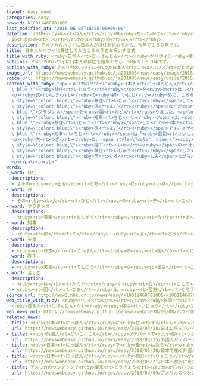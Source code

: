 ```yaml
---
layout: easy_news
categories: easy
newsid: k10011468781000
last_modified_at: '2018-06-08T16:50:00+09:00'
datetime: 2018<ruby>年<rt>ねん</rt></ruby>06<ruby>月<rt>がつ</rt></ruby>08<ruby>日<rt>にち</rt></ruby>
  16<ruby>時<rt>じ</rt></ruby>50<ruby>分<rt>ふん</rt></ruby>
description: アメリカのハワイに日本人が移住を始めてから、今年で１５０年です。
title: 日本人がハワイに移住してから１５０年をお祝いする式
title_with_ruby: <ruby>日本人<rt>にっぽんじん</rt></ruby>がハワイに<ruby>移住<rt>いじゅう</rt></ruby>してから１５０<ruby>年<rt>ねん</rt></ruby>をお<ruby>祝<rt>いわ</rt></ruby>いする<ruby>式<rt>しき</rt></ruby>
outline: アメリカのハワイに日本人が移住を始めてから、今年で１５０年です。
outline_with_ruby: アメリカのハワイに<ruby>日本人<rt>にっぽんじん</rt></ruby>が<ruby>移住<rt>いじゅう</rt></ruby>を<ruby>始<rt>はじ</rt></ruby>めてから、<ruby>今年<rt>ことし</rt></ruby>で１５０<ruby>年<rt>ねん</rt></ruby>です。
image_url: https://newswebeasy.github.io/ja201806/news/easy/image/2018/06/08/k10011468781000.jpg
voice_url: https://newswebeasy.github.io/ja201806/news/easy/voice/2018/06/08/k10011468781000.mp4
content_with_ruby: "<p>アメリカのハワイに<ruby>日本人<rt>にっぽんじん</rt></ruby>が<span style=\"color:\
  \ blue;\"><ruby>移住<rt>いじゅう</rt></ruby></span>を<ruby>始<rt>はじ</rt></ruby>めてから、<ruby>今年<rt>ことし</rt></ruby>で１５０<ruby>年<rt>ねん</rt></ruby>です。ホノルルで<ruby>７日<rt>なのか</rt></ruby>、１５０<ruby>年<rt>ねん</rt></ruby>になったことをお<ruby>祝<rt>いわ</rt></ruby>いする<ruby>式<rt>しき</rt></ruby>がありました。</p>\n\
  <p><ruby>式<rt>しき</rt></ruby>の<ruby>初<rt>はじ</rt></ruby>めに、１８６８<ruby>年<rt>ねん</rt></ruby>に<ruby>最初<rt>さいしょ</rt></ruby>に<span\
  \ style=\"color: blue;\"><ruby>移住<rt>いじゅう</rt></ruby></span>した<ruby>日本人<rt>にっぽんじん</rt></ruby>の<span\
  \ style=\"color: blue;\"><ruby>孫<rt>まご</rt></ruby></span>などが<span style=\"color:\
  \ blue;\">フラダンス</span>を<ruby>踊<rt>おど</rt></ruby>りました。</p>\n<p>ハワイのデービッド・イゲ<span\
  \ style=\"color: blue;\"><ruby>知事<rt>ちじ</rt></ruby></span>は、<span style=\"color:\
  \ blue;\"><ruby>移住<rt>いじゅう</rt></ruby></span>した<ruby>日本人<rt>にっぽんじん</rt></ruby>の<span\
  \ style=\"color: blue;\"><ruby>孫<rt>まご</rt></ruby></span>です。イゲ<span style=\"color:\
  \ blue;\"><ruby>知事<rt>ちじ</rt></ruby></span>は「<ruby>最初<rt>さいしょ</rt></ruby>にハワイに<ruby>来<rt>き</rt></ruby>た<ruby>人<rt>ひと</rt></ruby>たちの<ruby>気持<rt>きも</rt></ruby>ちを<ruby>大切<rt>たいせつ</rt></ruby>にして、ハワイと<ruby>日本<rt>にっぽん</rt></ruby>の<ruby>関係<rt>かんけい</rt></ruby>をもっと<ruby>強<rt>つよ</rt></ruby>くしたいと<ruby>思<rt>おも</rt></ruby>います」とあいさつしました。</p>\n\
  <p><ruby>次<rt>つぎ</rt></ruby>に、<span style=\"color: blue;\"><ruby>天皇<rt>てんのう</rt></ruby></span><span\
  \ style=\"color: blue;\"><ruby>陛下<rt>へいか</rt></ruby></span>の<ruby>息子<rt>むすこ</rt></ruby>の<ruby>秋篠宮<rt>あきしののみや</rt></ruby>さまが「ハワイに<span\
  \ style=\"color: blue;\"><ruby>移住<rt>いじゅう</rt></ruby></span>した<ruby>人<rt>ひと</rt></ruby>たちが<span\
  \ style=\"color: blue;\"><ruby>苦<rt>くる</rt></ruby>しみ</span>ながらハワイのために<ruby>一生懸命<rt>いっしょうけんめい</rt></ruby><ruby>働<rt>はたら</rt></ruby>いたことを<ruby>忘<rt>わす</rt></ruby>れません。これからもっと<ruby>日本<rt>にっぽん</rt></ruby>とハワイの<ruby>関係<rt>かんけい</rt></ruby>がよくなってほしいと<ruby>思<rt>おも</rt></ruby>います」と<ruby>話<rt>はな</rt></ruby>しました。</p>\n\
  <p></p>\n<p></p>"
words:
- word: 移住
  descriptions:
  - よその<ruby><rb>土地</rb><rt>とち</rt></ruby>に<ruby><rb>移</rb><rt>うつ</rt></ruby>り、そこで<ruby><rb>生活</rb><rt>せいかつ</rt></ruby>すること。
- word: 孫
  descriptions:
  - その<ruby><rb>人</rb><rt>ひと</rt></ruby>の<ruby><rb>子</rb><rt>こ</rt></ruby>どもの<ruby><rb>子</rb><rt>こ</rt></ruby>ども。
- word: フラダンス
  descriptions:
  - <ruby><rb>音楽</rb><rt>おんがく</rt></ruby>に<ruby><rb>合</rb><rt>あ</rt></ruby>わせて、<ruby><rb>腰</rb><rt>こし</rt></ruby>や<ruby><rb>手</rb><rt>て</rt></ruby>をくねらせる、ハワイのおどり。
- word: 知事
  descriptions:
  - <ruby><rb>都</rb><rt>と</rt></ruby>・<ruby><rb>道</rb><rt>どう</rt></ruby>・<ruby><rb>府</rb><rt>ふ</rt></ruby>・<ruby><rb>県</rb><rt>けん</rt></ruby>などの<ruby><rb>政治</rb><rt>せいじ</rt></ruby>をとる、いちばん<ruby><rb>上</rb><rt>うえ</rt></ruby>の<ruby><rb>役目</rb><rt>やくめ</rt></ruby>。また、その<ruby><rb>人</rb><rt>ひと</rt></ruby>。
- word: 天皇
  descriptions:
  - <ruby><rb>日本</rb><rt>にっぽん</rt></ruby>の<ruby><rb>国</rb><rt>くに</rt></ruby>の<ruby><rb>象徴</rb><rt>しょうちょう</rt></ruby>としてあおがれている<ruby><rb>人</rb><rt>ひと</rt></ruby>。
- word: 陛下
  descriptions:
  - <ruby><rb>天皇</rb><rt>てんのう</rt></ruby>や<ruby><rb>皇后</rb><rt>こうごう</rt></ruby>などを<ruby><rb>敬</rb><rt>うやま</rt></ruby>って<ruby><rb>呼</rb><rt>よ</rt></ruby>ぶことば。
- word: 苦しむ
  descriptions:
  - <ruby><rb>体</rb><rt>からだ</rt></ruby>や<ruby><rb>心</rb><rt>こころ</rt></ruby>が<ruby><rb>苦</rb><rt>くる</rt></ruby>しく<ruby><rb>感</rb><rt>かん</rt></ruby>じる。つらいと<ruby><rb>思</rb><rt>おも</rt></ruby>う。
  - <ruby><rb>困</rb><rt>こま</rt></ruby>る。<ruby><rb>苦労</rb><rt>くろう</rt></ruby>する。
source_url: http://www3.nhk.or.jp/news/easy/k10011468781000/k10011468781000.html
web_title_with_ruby: <ruby>ハワイ<rt>はわい</rt></ruby><ruby>訪問<rt>ほうもん</rt></ruby>の<ruby>秋篠宮<rt>あきしののみや</rt></ruby>ご<ruby>夫妻<rt>ふさい</rt></ruby>
  <ruby>日本人<rt>にほんじん</rt></ruby><ruby>移住<rt>いじゅう</rt></ruby>150<ruby>年<rt>ねん</rt></ruby><ruby>式典<rt>しきてん</rt></ruby>に<ruby>出席<rt>しゅっせき</rt></ruby>
web_news_url: https://newswebeasy.github.io/news/web/2018/06/08/ハワイ訪問の秋篠宮ご夫妻-日本人移住150年式典に出席
related_news:
- title: <ruby>日本<rt>にっぽん</rt></ruby>に<ruby>住<rt>す</rt></ruby>んでいる<ruby>外国人<rt>がいこくじん</rt></ruby>は２５６<ruby>万<rt>まん</rt></ruby><ruby>人<rt>にん</rt></ruby>　<ruby>今<rt>いま</rt></ruby>までで<ruby>最<rt>もっと</rt></ruby>も<ruby>多<rt>おお</rt></ruby>い
  url: https://newswebeasy.github.io/news/easy/2018/03/28/日本に住んでいる外国人は256万人-今までで最も多い
- title: <ruby>外国人<rt>がいこくじん</rt></ruby>がデパートで<ruby>使<rt>つか</rt></ruby>ったお<ruby>金<rt>かね</rt></ruby>が<ruby>今<rt>いま</rt></ruby>まででいちばん<ruby>多<rt>おお</rt></ruby>くなる
  url: https://newswebeasy.github.io/news/easy/2018/05/25/外国人がデパートで使ったお金が今まででいちばん多くなる
- title: <ruby>日本<rt>にっぽん</rt></ruby>で<ruby>働<rt>はたら</rt></ruby>く<ruby>外国人<rt>がいこくじん</rt></ruby>を<ruby>増<rt>ふ</rt></ruby>やすために<ruby>新<rt>あたら</rt></ruby>しいビザを<ruby>作<rt>つく</rt></ruby>る<ruby>計画<rt>けいかく</rt></ruby>
  url: https://newswebeasy.github.io/news/easy/2018/05/30/日本で働く外国人を増やすために新しいビザを作る計画
- title: <ruby>日本<rt>にっぽん</rt></ruby>へ<ruby>旅行<rt>りょこう</rt></ruby>に<ruby>来<rt>き</rt></ruby>た<ruby>外国人<rt>がいこくじん</rt></ruby>が<ruby>最<rt>もっと</rt></ruby>も<ruby>早<rt>はや</rt></ruby>く１０００<ruby>万<rt>まん</rt></ruby><ruby>人<rt>にん</rt></ruby>になる
  url: https://newswebeasy.github.io/news/easy/2018/05/21/日本へ旅行に来た外国人が最も早く1000万人になる
- title: アメリカのワシントンで<ruby>東京<rt>とうきょう</rt></ruby>からもらった<ruby>桜<rt>さくら</rt></ruby>の<ruby>花<rt>はな</rt></ruby>が<ruby>咲<rt>さ</rt></ruby>く
  url: https://newswebeasy.github.io/news/easy/2018/04/09/アメリカのワシントンで東京からもらった桜の花が咲く
...
```

